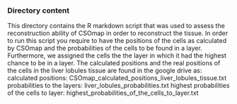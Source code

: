 ### Directory content


This directory contains the R markdown script that was used to assess the reconstruction ability of CSOmap in order to reconstruct the tissue. In order to run this script you require to have the positions of the cells as calculated by CSOmap and the probabilities of the cells to be found in a layer. Furthermore, we assigned the cells the the layer in which it had the highest chance to be in a layer. The calculated positions and the real positions of the cells in the liver lobules tissue are found in the google drive as: 
calculated positions: CSOmap_calculated_positions_liver_lobules_tissue.txt
probabilities to the layers: liver_lobules_probabilities.txt
highest probabilities of the cells to layer: highest_probabilities_of_the_cells_to_layer.txt

